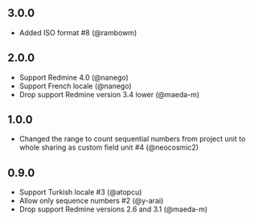## 3.0.0

- Added ISO format #8 (@rambowm)

## 2.0.0

- Support Redmine 4.0 (@nanego)
- Support French locale (@nanego)
- Drop support Redmine version 3.4 lower (@maeda-m)

## 1.0.0

- Changed the range to count sequential numbers from project unit to whole sharing as custom field unit #4 (@neocosmic2)

## 0.9.0

- Support Turkish locale #3 (@atopcu)
- Allow only sequence numbers #2 (@y-arai)
- Drop support Redmine versions 2.6 and 3.1 (@maeda-m)
